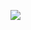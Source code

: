 <a href='http://http://c9eb-82-196-16-223.ngrok.io/job/deployment/'><img src='http://http://c9eb-82-196-16-223.ngrok.io/buildStatus/icon?job=deployment'></a>

